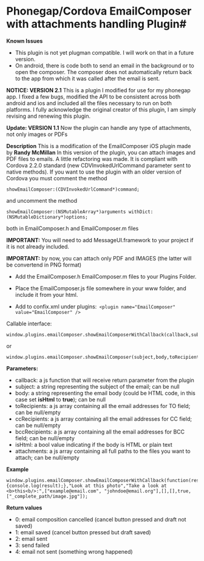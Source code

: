 # Phonegap/Cordova EmailComposer with attachments handling Plugin#

**Known Issues**
- This plugin is not yet plugman compatible. I will work on that in a future version.
- On android, there is code both to send an email in the background or to open the composer. The composer does not automatically return back to the app from which it was called after the email is sent.


**NOTICE: VERSION 2.1**
This is a plugin I modified for use for my phonegap app. I fixed a few bugs, modified the API to be consistent across both android and ios and included all the files necessary to run on both platforms.
I fully acknowledge the original creator of this plugin, I am simply revising and renewing this plugin.



**Update: VERSION 1.1**
Now the plugin can handle any type of attachments, not only images or PDFs

**Description**
This is a modification of the EmailComposer iOS plugin made by **Randy McMillan**
In this version of the plugin, you can attach images and PDF files to emails. A little refactoring was made.
It is compliant with Cordova 2.2.0 standard (new CDVInvokedUrlCommand parameter sent to native methods). If you want to use the plugin with an older version of Cordova you must comment the method

    showEmailComposer:(CDVInvokedUrlCommand*)command;
    
and uncomment the method

    showEmailComposer:(NSMutableArray*)arguments withDict:(NSMutableDictionary*)options;
    
both in EmailComposer.h and EmailComposer.m files

**IMPORTANT:** You will need to add MessageUI.framework to your project if it is not already included.

**IMPORTANT:** by now, you can attach only PDF and IMAGES (the latter will be convertend in PNG format)

- Add the EmailComposer.h EmailComposer.m  files to your Plugins Folder.

- Place the EmailComposer.js file somewhere in your www folder, and include it from your html.

- Add to confix.xml under plugins:` <plugin name="EmailComposer" value="EmailComposer" />`

Callable interface:

    window.plugins.emailComposer.showEmailComposerWithCallback(callback,subject,body,toRecipients,ccRecipients,bccRecipients,isHtml,attachments);

or

    window.plugins.emailComposer.showEmailComposer(subject,body,toRecipients,ccRecipients,bccRecipients,isHtml,attachments);

**Parameters:**
- callback: a js function that will receive return parameter from the plugin
- subject: a string representing the subject of the email; can be null
- body: a string representing the email body (could be HTML code, in this case set **isHtml** to **true**); can be null
- toRecipients: a js array containing all the email addresses for TO field; can be null/empty
- ccRecipients: a js array containing all the email addresses for CC field; can be null/empty
- bccRecipients: a js array containing all the email addresses for BCC field; can be null/empty
- isHtml: a bool value indicating if the body is HTML or plain text
- attachments: a js array containing all full paths to the files you want to attach; can be null/empty

**Example**

    window.plugins.emailComposer.showEmailComposerWithCallback(function(result){console.log(result);},"Look at this photo","Take a look at <b>this<b/>:",["example@email.com", "johndoe@email.org"],[],[],true,["_complete_path/image.jpg"]);

**Return values**
- 0: email composition cancelled (cancel button pressed and draft not saved)
- 1: email saved (cancel button pressed but draft saved)
- 2: email sent
- 3: send failed
- 4: email not sent (something wrong happened)


